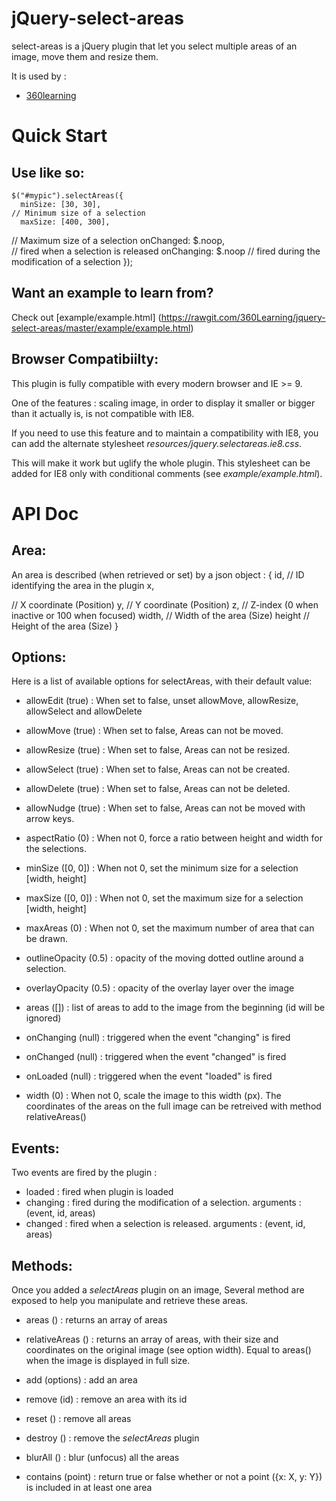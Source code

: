 jQuery-select-areas
===================

select-areas is a jQuery plugin that let you select multiple areas of an image,
move them and resize them.


It is used by :
 - [360learning](https://360learning.com)


# Quick Start

## Use like so:

    $("#mypic").selectAreas({
      minSize: [30, 30],
    // Minimum size of a selection
      maxSize: [400, 300],  
// Maximum size of a selection
      onChanged: $.noop,  
  // fired when a selection is released
      onChanging: $.noop 
   // fired during the modification of a selection
    });


## Want an example to learn from?
Check out [example/example.html]
(https://rawgit.com/360Learning/jquery-select-areas/master/example/example.html)


## Browser Compatibiilty:
This plugin is fully compatible with every modern browser and IE >= 9.

One of the features : scaling image, 
in order to display it smaller or bigger than it actually is, is not compatible with IE8.

If you need to use this feature and to maintain a compatibility with IE8, you can add the alternate stylesheet *resources/jquery.selectareas.ie8.css*.

This will make it work but uglify the whole plugin. This stylesheet can be added for IE8 only with conditional comments (see *example/example.html*).


# API Doc

## Area:
An area is described (when retrieved or set) by a json object :
    {
        id, // ID identifying the area in the plugin
        x, 

 // X coordinate (Position)
        y,  // Y coordinate (Position)
        z,  // Z-index (0 when inactive or 100 when focused)
        width, 
 // Width of the area (Size)
        height  // Height of the area (Size)
    }

## Options:
Here is a list of available options for selectAreas,
 with their default value:

 - allowEdit (true) : When set to false, unset allowMove, allowResize, allowSelect and allowDelete
 - allowMove (true) :
 When set to false, Areas can not be moved.
 - allowResize (true) : When set to false, Areas can not be resized.
 - allowSelect (true) : 
When set to false, Areas can not be created.
 - allowDelete (true) : When set to false, Areas can not be deleted.
 - allowNudge (true) :
 When set to false, Areas can not be moved with arrow keys.
 - aspectRatio (0) : When not 0, force a ratio between height and width for the selections.

 - minSize ([0, 0]) : When not 0, set the minimum size for a selection [width, height]
 - maxSize ([0, 0]) : When not 0, set the maximum size for a selection [width, height]
 - maxAreas (0) : When not 0, set the maximum number of area that can be drawn.
 - outlineOpacity (0.5) : opacity of the moving dotted outline around a selection.
 - overlayOpacity (0.5) : opacity of the overlay layer over the image
 - areas ([]) : list of areas to add to the image from the beginning  (id will be ignored)
 - onChanging (null) : triggered when the event "changing" is fired
 - onChanged (null) : triggered when the event "changed" is fired
 - onLoaded (null) : triggered when the event "loaded" is fired
 - width (0) : When not 0, scale the image to this width (px). The coordinates of the areas on the full image can be retreived with method relativeAreas()

## Events:
Two events are fired by the plugin :
 - loaded : fired when plugin is loaded
 - changing : fired during the modification of a selection. arguments : (event, id, areas)
 - changed  : fired when a selection is released. arguments : (event, id, areas)

## Methods:
Once you added a *selectAreas* plugin on an image, 
Several method are exposed to help you
manipulate and retrieve these areas.
 - areas () : returns an array of areas
 - relativeAreas () :
 returns an array of areas, with their size and coordinates on the original image (see option width). Equal to areas() 
when the image is displayed in full size.

 - add (options) : add an area
 - remove (id) : remove an area with its id
 - reset () : remove all areas
 - destroy () : 
remove the *selectAreas* plugin
 - blurAll () : 
blur (unfocus) all the areas
 - contains (point) : return true or false whether or not a point ({x: X, y: Y}) is included in at least one area

